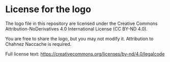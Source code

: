 # License for the logo

The logo file in this repository are licensed under the Creative Commons Attribution-NoDerivatives 4.0 International License (CC BY-ND 4.0).

You are free to share the logo, but you may not modify it. Attribution to Chahnez Naccache is required.

Full license text: https://creativecommons.org/licenses/by-nd/4.0/legalcode
